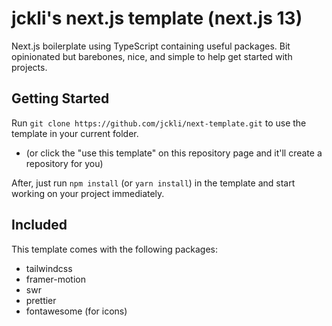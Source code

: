 # jckli's next.js template (next.js 13)

Next.js boilerplate using TypeScript containing useful packages. Bit opinionated but barebones, nice, and simple to help get started with projects.

## Getting Started

Run `git clone https://github.com/jckli/next-template.git` to use the template in your current folder.

-   (or click the "use this template" on this repository page and it'll create a repository for you)

After, just run `npm install` (or `yarn install`) in the template and start working on your project immediately.

## Included

This template comes with the following packages:

-   tailwindcss
-   framer-motion
-   swr
-   prettier
-   fontawesome (for icons)
